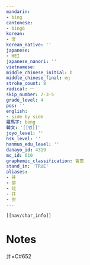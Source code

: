 ```yaml
---
mandarin:
- bìng
cantonese:
- bing6
korean:
- 병
korean_native: ''
japanese:
- HEI
japanese_nanori: ''
vietnamese:
middle_chinese_initial: b
middle_chinese_final: eŋ
stroke_count: 8
radical: 一
skip_number: 2-3-5
grade_level: 4
pos: ''
english:
- side by side
羅馬字: beng
韓文: '[[벙]]'
joyo_level: ''
hsk_level: ''
hanmun_edu_level: ''
danayo_id: 4319
mc_id: 610
graphemic_classification: 會意
stand_in: 'TRUE'
aliases:
- 并
- 併
- 竝
- 幷
- 倂
---
```

```meta-bind-embed
[[nav/char_info]]
```

# Notes
并=C#652
